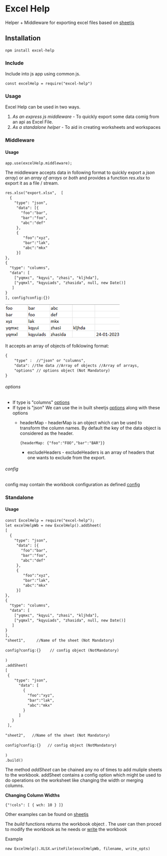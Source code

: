 # Excel Help

Helper + Middleware for exporting excel files based on [sheetjs](https://sheetjs.com)

## Installation

    npm install excel-help

### Include
Include into js app using common js.
```
const excelHelp = require("excel-help")
```

### Usage

Excel Help can be used in two ways.
1. *As an express js middleware* - To quickly export some data comig from an api as Excel File.
2.  *As a standalone helper* - To aid in creating worksheets and workspaces

### Middleware

#### Usage
```
app.use(excelHelp.middleware);
```

The middleware accepts data in following format to quickly export a *json array*)  or an *array of arrays* or *both* and provides a function *res.xlsx* to export it as a file / stream.

```
res.xlsx("export.xlsx",  [
  {
    "type": "json",
     "data": [{
       "foo":"bar",
       "bar":"foo",
       "abc":"def"
     },
     {
        "foo":"xyz", 
        "bar":"lak",
        "abc":"mkx"
     }]
},
{
  "type": "columns",
  "data": [
    ["yqmxc", "kqyui", "zhasi", "kljhda"],
    ["yqmxl", "kqyuiads", "zhasida", null, new Date()]
   ]
}
], config?config:{})

```

![alt text](https://github.com/Codebucket-Solutions/Excel-Help/blob/master/output.png)

It accepts an array of objects of folklowing format:

```
{
	"type" :  //"json" or "columns",
	"data": //the data //Array of objects //Array of arrays,
	"options" // options object (Not Mandatory)
}
```

###### options

* If type is "columns"
	[options](https://docs.sheetjs.com/docs/api/utilities/#array-of-arrays-input)
* If type is "json"
	We can use the in built sheetjs [options](https://docs.sheetjs.com/docs/api/utilities/#array-of-objects-input) along with these options
     * headerMap - headerMap is an object which can be used to transform the column names. By default the key of the data object is considered as the header.
       ```
       {headerMap: {"foo":"FOO","bar":"BAR"}}
	   ``` 

       * excludeHeaders - excludeHeaders is an array of headers that one wants to exclude from the export.

###### config

config may contain the workbook configuration as defined [config](https://docs.sheetjs.com/docs/api/write-options)


### Standalone

#### Usage

```
const ExcelHelp = require("excel-help");
let excelHelpWb = new ExcelHelp().addSheet(
[
  {
    "type": "json",
     "data": [{
       "foo":"bar",
       "bar":"foo",
       "abc":"def"
     },
     {
        "foo":"xyz", 
        "bar":"lak",
        "abc":"mkx"
     }]
},
{
  "type": "columns",
  "data": [
    ["yqmxc", "kqyui", "zhasi", "kljhda"],
    ["yqmxl", "kqyuiads", "zhasida", null, new Date()]
   ]
}
],
"sheet1",     //Name of the sheet (Not Mandatory)

config?config:{}    // config object (NotMandatory)

)
.addSheet(
[
 {
    "type": "json",
      "data": [
        {
          "foo":"xyz",
          "bar":"lak",
          "abc":"mkx"
        }
      ]
   }
 ],

"sheet2",   //Name of the sheet (Not Mandatory)

config?config:{}   // config object (NotMandatory)

)
.build() 

```

The method *addSheet* can be chained any no of times to add muliple sheets to the workbook.
addSheet contains a config option which might be used to do operations on the worksheet like changing the width or merging columns. 

**Changing Column Widths**

```
{"!cols": [ { wch: 10 } ]}
```

Other examples can be found on [sheetjs](https://sheetjs.com)


The *build* functions returns the workbook object . The user can then proced to modify the workbook as he needs or [write](https://docs.sheetjs.com/docs/api/write-options) the workbook

Example

```
new ExcelHelp().XLSX.writeFile(excelHelpWb, filename, write_opts)
```

